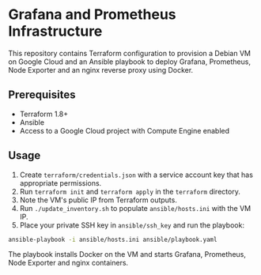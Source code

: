 # Grafana and Prometheus Infrastructure

This repository contains Terraform configuration to provision a Debian VM on Google Cloud and an Ansible playbook to deploy Grafana, Prometheus, Node Exporter and an nginx reverse proxy using Docker.

## Prerequisites

* Terraform 1.8+
* Ansible
* Access to a Google Cloud project with Compute Engine enabled

## Usage

1. Create `terraform/credentials.json` with a service account key that has appropriate permissions.
2. Run `terraform init` and `terraform apply` in the `terraform` directory.
3. Note the VM's public IP from Terraform outputs.
4. Run `./update_inventory.sh` to populate `ansible/hosts.ini` with the VM IP.
5. Place your private SSH key in `ansible/ssh_key` and run the playbook:

```bash
ansible-playbook -i ansible/hosts.ini ansible/playbook.yaml
```

The playbook installs Docker on the VM and starts Grafana, Prometheus, Node Exporter and nginx containers.
